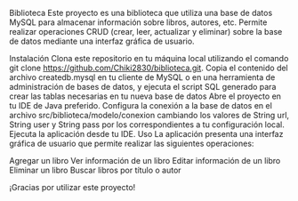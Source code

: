 Biblioteca
Este proyecto es una biblioteca que utiliza una base de datos MySQL para almacenar información sobre libros, autores, etc. Permite realizar operaciones CRUD (crear, leer, actualizar y eliminar) sobre la base de datos mediante una interfaz gráfica de usuario.

Instalación
Clona este repositorio en tu máquina local utilizando el comando git clone https://github.com/Chiki2830/biblioteca.git.
Copia el contenido del archivo createdb.mysql en tu cliente de MySQL o en una herramienta de administración de bases de datos, y ejecuta el script SQL generado para crear las tablas necesarias en tu nueva base de datos
Abre el proyecto en tu IDE de Java preferido.
Configura la conexión a la base de datos en el archivo src/biblioteca/modelo/conexion cambiando los valores de String url, String user y String pass por los correspondientes a tu configuración local.
Ejecuta la aplicación desde tu IDE.
Uso
La aplicación presenta una interfaz gráfica de usuario que permite realizar las siguientes operaciones:

Agregar un libro
Ver información de un libro
Editar información de un libro
Eliminar un libro
Buscar libros por título o autor

¡Gracias por utilizar este proyecto!
